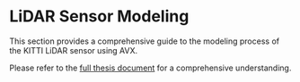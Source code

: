 # LiDAR Sensor Modeling

This section provides a comprehensive guide to the modeling process of the KITTI LiDAR sensor using AVX.

Please refer to the [full thesis document](../aydin_uzun_ms_thesis.pdf) for a comprehensive understanding.